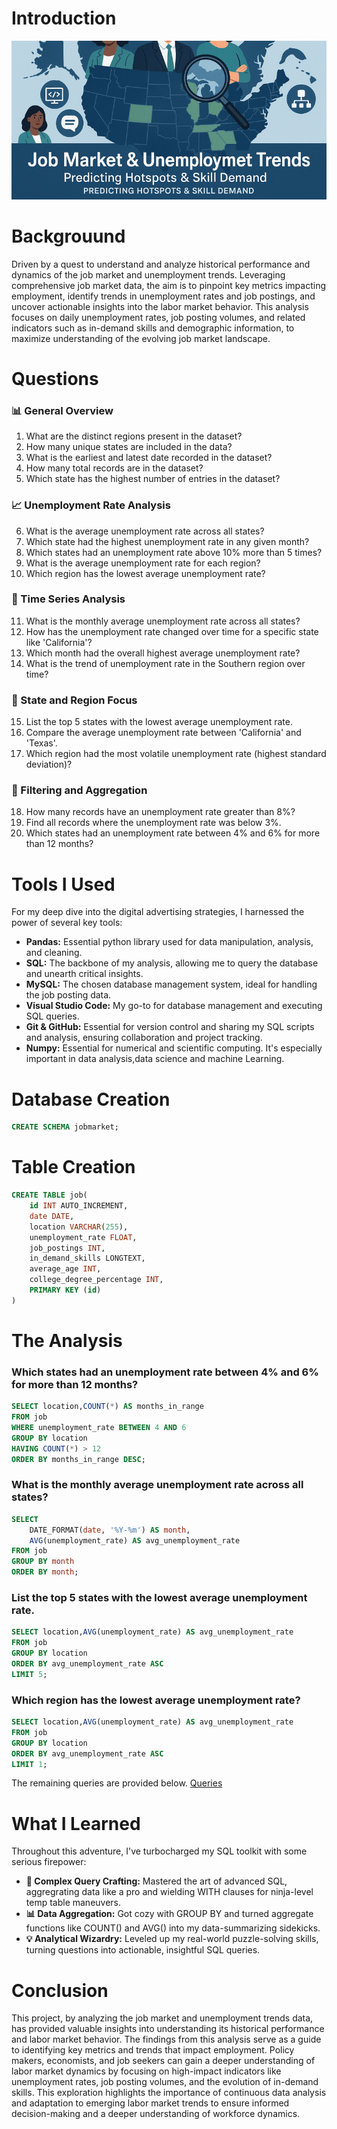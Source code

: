# Introduction
![jobmarket](assets/jobmarket.png)
# Backgrouund
Driven by a quest to understand and analyze historical performance and dynamics of the job market and unemployment trends. Leveraging comprehensive job market data, the aim is to pinpoint key metrics impacting employment, identify trends in unemployment rates and job postings, and uncover actionable insights into the labor market behavior. This analysis focuses on daily unemployment rates, job posting volumes, and related indicators such as in-demand skills and demographic information, to maximize understanding of the evolving job market landscape.
# Questions
### 📊 General Overview
1. What are the distinct regions present in the dataset?
2. How many unique states are included in the data?
3. What is the earliest and latest date recorded in the dataset?
4. How many total records are in the dataset?
5. Which state has the highest number of entries in the dataset?
### 📈 Unemployment Rate Analysis
6. What is the average unemployment rate across all states?
7. Which state had the highest unemployment rate in any given month?
8. Which states had an unemployment rate above 10% more than 5 times?
9. What is the average unemployment rate for each region?
10. Which region has the lowest average unemployment rate?
### 📅 Time Series Analysis
11. What is the monthly average unemployment rate across all states?
12. How has the unemployment rate changed over time for a specific state like 'California'?
13. Which month had the overall highest average unemployment rate?
14. What is the trend of unemployment rate in the Southern region over time?
### 📍 State and Region Focus
15. List the top 5 states with the lowest average unemployment rate.
16. Compare the average unemployment rate between 'California' and 'Texas'.
17. Which region had the most volatile unemployment rate (highest standard deviation)?
### 📌 Filtering and Aggregation
18. How many records have an unemployment rate greater than 8%?
19. Find all records where the unemployment rate was below 3%.
20. Which states had an unemployment rate between 4% and 6% for more than 12 months?
# Tools I Used
For my deep dive into the digital advertising strategies, I harnessed the power of several key tools:
- **Pandas:** Essential python library used for data manipulation, analysis, and cleaning.
- **SQL:** The backbone of my analysis, allowing me to query the database and unearth critical insights.
- **MySQL:** The chosen database management system, ideal for handling the job posting data.
- **Visual Studio Code:** My go-to for database management and executing SQL queries.
- **Git & GitHub:** Essential for version control and sharing my SQL scripts and analysis, ensuring collaboration and project tracking.
- **Numpy:** Essential for numerical and scientific computing. It's especially important in data analysis,data science and machine Learning.
# Database Creation
```sql
CREATE SCHEMA jobmarket;
```
# Table Creation
```sql
CREATE TABLE job(
    id INT AUTO_INCREMENT,
    date DATE,
    location VARCHAR(255),
    unemployment_rate FLOAT,
    job_postings INT,
    in_demand_skills LONGTEXT,
    average_age INT,
    college_degree_percentage INT,
    PRIMARY KEY (id)
)
```
# The Analysis
### Which states had an unemployment rate between 4% and 6% for more than 12 months?
```sql
SELECT location,COUNT(*) AS months_in_range
FROM job
WHERE unemployment_rate BETWEEN 4 AND 6
GROUP BY location
HAVING COUNT(*) > 12
ORDER BY months_in_range DESC;
```
### What is the monthly average unemployment rate across all states?
```sql
SELECT 
    DATE_FORMAT(date, '%Y-%m') AS month,
    AVG(unemployment_rate) AS avg_unemployment_rate
FROM job
GROUP BY month
ORDER BY month;
```
### List the top 5 states with the lowest average unemployment rate.
```sql
SELECT location,AVG(unemployment_rate) AS avg_unemployment_rate
FROM job
GROUP BY location
ORDER BY avg_unemployment_rate ASC
LIMIT 5;
```
### Which region has the lowest average unemployment rate?
```sql
SELECT location,AVG(unemployment_rate) AS avg_unemployment_rate
FROM job
GROUP BY location
ORDER BY avg_unemployment_rate ASC
LIMIT 1;
```
The remaining queries are provided below.
[Queries](/queries/)
# What I Learned
Throughout this adventure, I've turbocharged my SQL toolkit with some serious firepower:
- **🧩 Complex Query Crafting:** Mastered the art of advanced SQL, aggregrating data like a pro and wielding WITH clauses for ninja-level temp table maneuvers.
- **📊 Data Aggregation:** Got cozy with GROUP BY and turned aggregate functions like COUNT() and AVG() into my data-summarizing sidekicks.
- **💡 Analytical Wizardry:** Leveled up my real-world puzzle-solving skills, turning questions into actionable, insightful SQL queries.
# Conclusion
This project, by analyzing the job market and unemployment trends data, has provided valuable insights into understanding its historical performance and labor market behavior. The findings from this analysis serve as a guide to identifying key metrics and trends that impact employment. Policy makers, economists, and job seekers can gain a deeper understanding of labor market dynamics by focusing on high-impact indicators like unemployment rates, job posting volumes, and the evolution of in-demand skills. This exploration highlights the importance of continuous data analysis and adaptation to emerging labor market trends to ensure informed decision-making and a deeper understanding of workforce dynamics.

